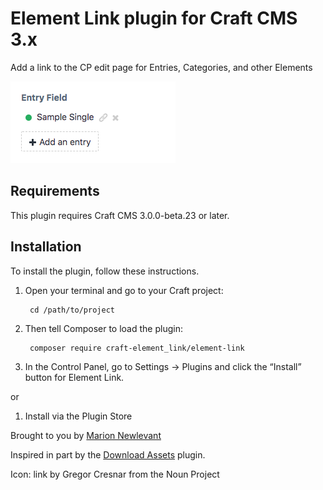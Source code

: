 # Element Link plugin for Craft CMS 3.x

Add a link to the CP edit page for Entries, Categories, and other Elements

![Screenshot](resources/screenshots/ElementLink.png)

## Requirements

This plugin requires Craft CMS 3.0.0-beta.23 or later.

## Installation

To install the plugin, follow these instructions.

1. Open your terminal and go to your Craft project:

        cd /path/to/project

2. Then tell Composer to load the plugin:

        composer require craft-element_link/element-link

3. In the Control Panel, go to Settings → Plugins and click the “Install” button for Element Link.

or

1. Install via the Plugin Store

Brought to you by [Marion Newlevant](http://marion.newlevant.com)

Inspired in part by the [Download Assets](https://plugins.craftcms.com/download-assets) plugin.

Icon: link by Gregor Cresnar from the Noun Project
